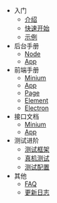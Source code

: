 <!-- docs/_sidebar.md -->

* 入门
  * [介绍](pages/readme.md)
  * [快速开始](pages/JavaScript/quick_start.md)
  * [示例](pages/JavaScript/sample.md)
* 后台手册
  * [Node](pages/JavaScript/api/Minium.md)
  * [App](pages/JavaScript/api/App.md)
* 前端手册
  * [Minium](pages/JavaScript/api/Minium.md)
  * [App](pages/JavaScript/api/App.md)
  * [Page](pages/JavaScript/api/Page.md)
  * [Element](pages/JavaScript/api/Element.md)
  * [Electron](pages/JavaScript/api/Electron.md)
* 接口文档
  * [Minium](pages/JavaScript/api/Minium.md)
  * [App](pages/JavaScript/api/App.md)
* 测试进阶
  * [测试框架](pages/JavaScript/framework/framework.md)
  * [真机测试](pages/JavaScript/framework/mobile.md)
  * [测试配置](pages/JavaScript/framework/config.md)
* 其他
  * [FAQ](pages/JavaScript/other/faq.md)
  * [更新日志](pages/JavaScript/other/update_log.md)